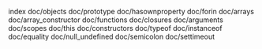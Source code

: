 index
doc/objects
doc/prototype
doc/hasownproperty
doc/forin
doc/arrays
doc/array_constructor
doc/functions
doc/closures
doc/arguments
doc/scopes
doc/this
doc/constructors
doc/typeof
doc/instanceof
doc/equality
doc/null_undefined
doc/semicolon
doc/settimeout

